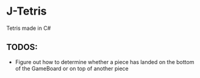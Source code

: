 # J-Tetris
Tetris made in C#

## TODOS:
* Figure out how to determine whether a piece has landed on the bottom of the GameBoard or on top of another piece

